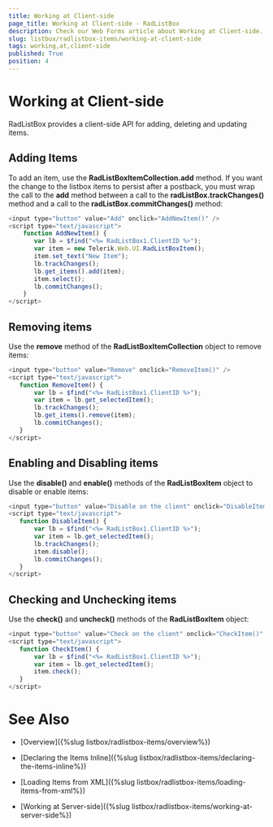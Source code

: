 ```yaml
---
title: Working at Client-side
page_title: Working at Client-side - RadListBox
description: Check our Web Forms article about Working at Client-side.
slug: listbox/radlistbox-items/working-at-client-side
tags: working,at,client-side
published: True
position: 4
---
```


# Working at Client-side

RadListBox provides a client-side API for adding, deleting and updating items.

## Adding Items

To add an item, use the **RadListBoxItemCollection.add** method. If you want the change to the listbox items to persist after a postback, you must wrap the call to the **add** method between a call to the **radListBox.trackChanges()** method and a call to the **radListBox.commitChanges()** method:

````JavaScript	     
<input type="button" value="Add" onclick="AddNewItem()" />
<script type="text/javascript">
	function AddNewItem() {
	   var lb = $find("<%= RadListBox1.ClientID %>");        
	   var item = new Telerik.Web.UI.RadListBoxItem();
	   item.set_text("New Item");
	   lb.trackChanges();
	   lb.get_items().add(item);
	   item.select();
	   lb.commitChanges();
	}
</script>   		
````

## Removing items

Use the **remove** method of the **RadListBoxItemCollection** object to remove items:

````JavaScript	
<input type="button" value="Remove" onclick="RemoveItem()" />
<script type="text/javascript">
   function RemoveItem() {
	   var lb = $find("<%= RadListBox1.ClientID %>");
	   var item = lb.get_selectedItem();
	   lb.trackChanges();
	   lb.get_items().remove(item);
	   lb.commitChanges();
   }
</script> 		
````

## Enabling and Disabling items

Use the **disable()** and **enable()** methods of the **RadListBoxItem** object to disable or enable items:

````JavaScript	    
<input type="button" value="Disable on the client" onclick="DisableItem()" />
<script type="text/javascript">
   function DisableItem() {
	   var lb = $find("<%= RadListBox1.ClientID %>");
	   var item = lb.get_selectedItem();
	   lb.trackChanges();
	   item.disable();
	   lb.commitChanges();
   }
</script> 	    	
````

## Checking and Unchecking items

Use the **check()** and **uncheck()** methods of the **RadListBoxItem** object:

````JavaScript
<input type="button" value="Check on the client" onclick="CheckItem()" />
<script type="text/javascript">
   function CheckItem() {
	   var lb = $find("<%= RadListBox1.ClientID %>");
	   var item = lb.get_selectedItem();
	   item.check();
   }
</script> 
````

# See Also

 * [Overview]({%slug listbox/radlistbox-items/overview%})

 * [Declaring the Items Inline]({%slug listbox/radlistbox-items/declaring-the-items-inline%})

 * [Loading Items from XML]({%slug listbox/radlistbox-items/loading-items-from-xml%})

 * [Working at Server-side]({%slug listbox/radlistbox-items/working-at-server-side%})
